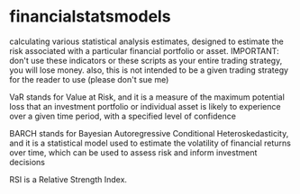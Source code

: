 # financialstatsmodels
calculating various statistical analysis estimates, designed to estimate the risk associated with a particular financial portfolio or asset. 
IMPORTANT: don't use these indicators or these scripts as your entire trading strategy, you will lose money. also, this is not intended to be a given trading strategy for the reader to use (please don't sue me)

VaR stands for Value at Risk, and it is a measure of the maximum potential loss that an investment portfolio or individual asset is likely to experience over a given time period, with a specified level of confidence

BARCH stands for Bayesian Autoregressive Conditional Heteroskedasticity, and it is a statistical model used to estimate the volatility of financial returns over time, which can be used to assess risk and inform investment decisions

RSI is a Relative Strength Index. 
